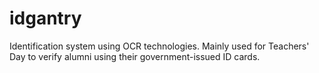 # idgantry
Identification system using OCR technologies. Mainly used for Teachers' Day to verify alumni using their government-issued ID cards.
